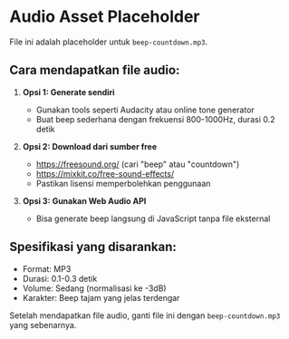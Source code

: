 # Audio Asset Placeholder

File ini adalah placeholder untuk `beep-countdown.mp3`.

## Cara mendapatkan file audio:

1. **Opsi 1: Generate sendiri**
   - Gunakan tools seperti Audacity atau online tone generator
   - Buat beep sederhana dengan frekuensi 800-1000Hz, durasi 0.2 detik

2. **Opsi 2: Download dari sumber free**
   - https://freesound.org/ (cari "beep" atau "countdown")
   - https://mixkit.co/free-sound-effects/
   - Pastikan lisensi memperbolehkan penggunaan

3. **Opsi 3: Gunakan Web Audio API**
   - Bisa generate beep langsung di JavaScript tanpa file eksternal

## Spesifikasi yang disarankan:
- Format: MP3
- Durasi: 0.1-0.3 detik
- Volume: Sedang (normalisasi ke -3dB)
- Karakter: Beep tajam yang jelas terdengar

Setelah mendapatkan file audio, ganti file ini dengan `beep-countdown.mp3` yang sebenarnya.
